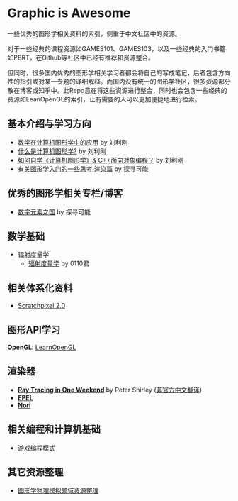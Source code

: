 # Graphic is Awesome
一些优秀的图形学相关资料的索引，侧重于中文社区中的资源。  

对于一些经典的课程资源如GAMES101、GAMES103，以及一些经典的入门书籍如PBRT，在Github等社区中已经有推荐和资源整合。  

但同时，很多国内优秀的图形学相关学习者都会将自己的写成笔记，后者包含方向性的指引或对某一专题的详细解释。而国内没有统一的图形学社区，很多资源都分散在博客或知乎中。此Repo意在将这些资源进行整合，同时也会包含一些经典的资源如LeanOpenGL的索引，让有需要的人可以更加便捷地进行检索。


## 基本介绍与学习方向
- [数学在计算机图形学中的应用](http://staff.ustc.edu.cn/~lgliu/Resources/CG/Math_for_CG_Turk_CN.htm) by 刘利刚
- [什么是计算机图形学?](http://staff.ustc.edu.cn/~lgliu/Resources/CG/What_is_CG.htm) by 刘利刚
- [如何自学《计算机图形学》& C++面向对象编程？](http://staff.ustc.edu.cn/~lgliu/Resources/CG/How_to_Learn_CG&Coding.htm) by 刘利刚
- [有关图形学入门的一些思考·渲染篇](https://zhuanlan.zhihu.com/p/288276231) by 探寻可能

## 优秀的图形学相关专栏/博客
- [数字元素之国](https://zhuanlan.zhihu.com/p/288276231) by 探寻可能
## 数学基础
- 辐射度量学
  - [辐射度量学](https://zhuanlan.zhihu.com/p/139468429) by 0110君

## 相关体系化资料
- [Scratchpixel 2.0](https://www.scratchapixel.com/)

## 图形API学习
**OpenGL**: [LearnOpenGL](https://learnopengl-cn.github.io/)

## 渲染器
- [**Ray Tracing in One Weekend**](https://raytracing.github.io/books/RayTracingInOneWeekend.html) by Peter Shirley ([非官方中文翻译](https://zhuanlan.zhihu.com/p/128582904))
- [**EPEL**](https://github.com/cs440-epfl)  
- [**Nori**](https://wjakob.github.io/nori/)  

## 相关编程和计算机基础
- [游戏编程模式](https://gpp.tkchu.me/)

## 其它资源整理
- [图形学物理模拟领域资源整理](https://zhuanlan.zhihu.com/p/444931303)
